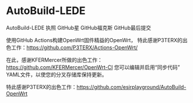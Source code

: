 # AutoBuild-LEDE
AutoBuild-LEDE
执照 GitHub星 GitHub福克斯 GitHub最后提交

使用GitHub Actions构建OpenWrt固件精益的OpenWrt，
特此感谢P3TERX的出色工作：https://github.com/P3TERX/Actions-OpenWrt/

在此，感谢KFERMercer所做的出色工作：https://github.com/KFERMercer/OpenWrt-CI
您可以编辑并启用“同步代码” YAML文件，以使您的分叉存储库保持更新。

特此感谢P3TERX的出色工作：https://github.com/esirplayground/AutoBuild-OpenWrt
